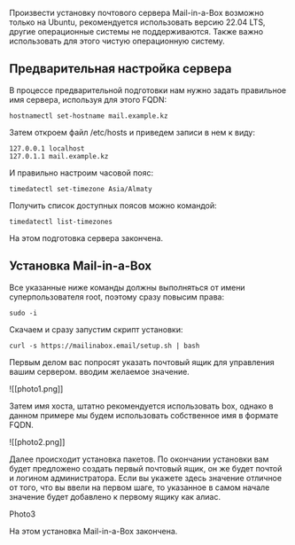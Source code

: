 
Произвести установку почтового сервера Mail-in-a-Box  возможно только на Ubuntu, рекомендуется использовать версию 22.04 LTS, другие операционные системы не поддерживаются. Также важно использовать для этого чистую операционную систему.
## Предварительная настройка сервера

В процессе предварительной подготовки нам нужно задать правильное имя сервера, используя для этого FQDN:

```
hostnamectl set-hostname mail.example.kz 
```

Затем откроем файл /etc/hosts и приведем записи в нем к виду:

```
127.0.0.1 localhost
127.0.1.1 mail.example.kz
```

И правильно настроим часовой пояс:

```
timedatectl set-timezone Asia/Almaty
```

Получить список доступных поясов можно командой:

```
timedatectl list-timezones
```

На этом подготовка сервера закончена.

## Установка Mail-in-a-Box

Все указанные ниже команды должны выполняться от имени суперпользователя root, поэтому сразу повысим права:

```
sudo -i
```

Скачаем и сразу запустим скрипт установки:

```
curl -s https://mailinabox.email/setup.sh | bash
```


Первым делом вас попросят указать почтовый ящик для управления вашим сервером. вводим желаемое значение.

![[photo1.png]]

Затем имя хоста, штатно рекомендуется использовать box, однако в данном примере мы будем использовать собственное имя в формате FQDN.


![[photo2.png]]
 
 Далее происходит установка пакетов. По окончании установки вам будет предложено создать первый почтовый ящик, он же будет почтой и логином администратора. Если вы укажете здесь значение отличное от того, что вы ввели на первом шаге, то указанное в самом начале значение будет добавлено к первому ящику как алиас.

Photo3


На этом установка Mail-in-a-Box закончена.



